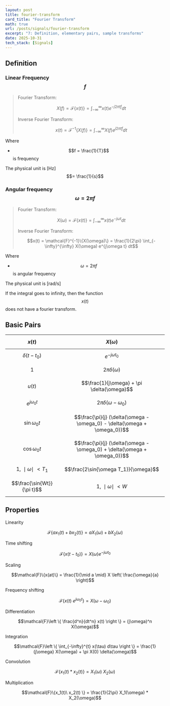 ```yaml
---
layout: post
title: fourier-transform
card_title: "Fourier Transform"
math: true
url: /posts/signals/fourier-transform
excerpt: "7: Definition, elementary pairs, sample transforms"
date: 2025-10-31
tech_stack: [Signals]
---
```


## Definition

### Linear Frequency $$f$$

> Fourier Transform:
>
> $$X(f) = \mathcal{F}\{x(t)\} = \int_{-\infty}^{\infty} x(t) e^{-j2\pi tf} dt$$
>
> Inverse Fourier Transform:
>
> $$x(t) = \mathcal{F}^{-1}\{X(f)\} = \int_{-\infty}^{\infty} X(f) e^{j2\pi tf} dt$$

Where
- $$f = \frac{1}{T}$$ is frequency

The physical unit is [Hz] $$= \frac{1}{s}$$

### Angular frequency $$\omega = 2\pi f$$

> Fourier Transform:
>
> $$X(\omega) = \mathcal{F}\{x(t)\} = \int_{-\infty}^{\infty} x(t) e^{-j\omega t} dt$$
>
> Inverse Fourier Transform:
>
> $$x(t) = \mathcal{F}^{-1}\{X(\omega)\} = \frac{1}{2\pi} \int_{-\infty}^{\infty} X(\omega) e^{j\omega t} dt$$

Where
- $$\omega = 2\pi f$$ is angular frequency

The physical unit is [rad/s]

If the integral goes to infinity, then the function $$x(t)$$ does not have a fourier transform.

## Basic Pairs

| $$x(t)$$ | $$X(\omega)$$ |
|----------|---------------|
| $$\delta(t-t_0)$$ | $$e^{-j\omega t_0}$$ |
| $$1$$ | $$2\pi \delta(\omega)$$ |
| $$u(t)$$ | $$\frac{1}{j\omega} + \pi \delta(\omega)$$ |
| $$e^{j\omega_0 t}$$ | $$2\pi \delta(\omega - \omega_0)$$ |
| $$\sin{\omega_0 t}$$ | $$\frac{\pi}{j} (\delta(\omega - \omega_0) - \delta(\omega + \omega_0))$$ |
| $$\cos{\omega_0 t}$$ | $$\frac{\pi}{j} (\delta(\omega - \omega_0) + \delta(\omega + \omega_0))$$ |
| $$1,\ \mid \omega \mid \ < T_1$$ | $$\frac{2\sin{\omega T_1}}{\omega}$$ |
| $$\frac{\sin{Wt}}{\pi t}$$ | $$1,\ \mid \omega \mid \ < W$$ |

## Properties

Linearity

$$\mathcal{F}\{ax_1 (t) + bx_2 (t)\} = aX_1 (\omega) + bX_2 (\omega)$$

Time shifting

$$\mathcal{F}\{x(t - t_0)\} = X(\omega) e^{-j\omega t_0}$$

Scaling

$$\mathcal{F}\{x(at)\} = \frac{1}{\mid a \mid} X \left( \frac{\omega}{a} \right)$$

Frequency shifting

$$\mathcal{F}\{x(t)\ e^{j\omega_0 t} \} = X(\omega - \omega_0)$$

Differentiation

$$\mathcal{F}\left \{ \frac{d^n}{dt^n} x(t) \right \} = (j\omega)^n X(\omega)$$

Integration

$$\mathcal{F}\left \{ \int_{-\infty}^{t} x(\tau) d\tau \right \} = \frac{1}{j\omega} X(\omega) + \pi X(0) \delta(\omega)$$

Convolution

$$\mathcal{F}\{x_1(t) * x_2(t) \} = X_1(\omega)\ X_2(\omega)$$

Multiplication

$$\mathcal{F}\{x_1(t)\ x_2(t) \} = \frac{1}{2\pi} X_1(\omega) * X_2(\omega)$$